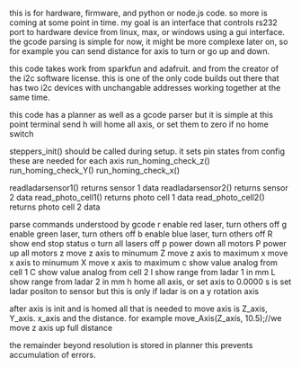 this is for hardware, firmware, and python or node.js code. so more is coming at some point in time.
my goal is an interface that controls rs232 port to hardware device from linux, max, or windows using a gui interface.
the gcode parsing is simple for now, it might be more complexe later on, so for example you can send distance for axis to turn or go up and down.

this code takes work from sparkfun and adafruit. and from the creator of the i2c software license. this is one of the only code builds out there that has two i2c devices with unchangable addresses working together at the same time.


this code has a planner as well as a gcode parser but it is simple at this point
terminal send h will home all axis, or set them to zero if no home switch

steppers_init() should be called during setup. it sets pin states from config
these are needed for each  axis
run_homing_check_z() 
run_homing_check_Y()
run_homing_check_x()


readladarsensor1() returns sensor 1 data
readladarsensor2() returns sensor 2 data
read_photo_cell1() returns photo cell 1 data
read_photo_cell2() returns photo cell 2 data

parse commands understood by gcode 
r enable red laser, turn others off
g enable green laser, turn others off
b enable blue laser, turn others off
R show end stop status
o turn all lasers off
p power down all motors
P power up all motors
z move z axis to minumum 
Z move z axis to maximum
x move x axis to minumum 
X move x axis to maximum
c show value analog from cell 1
C show value analog from cell 2
l show range from ladar 1 in mm 
L show range from ladar 2 in mm
h home all axis, or set axis to 0.0000
s is set ladar positon to sensor but this is only if ladar is on a y rotation axis

after axis is init and is homed 
all that is needed to move axis is Z_axis, Y_axis. x_axis and the distance.
for example move_Axis(Z_axis, 10.5);//we move z axis up full distance

the remainder beyond resolution is stored in planner this prevents accumulation of errors.


